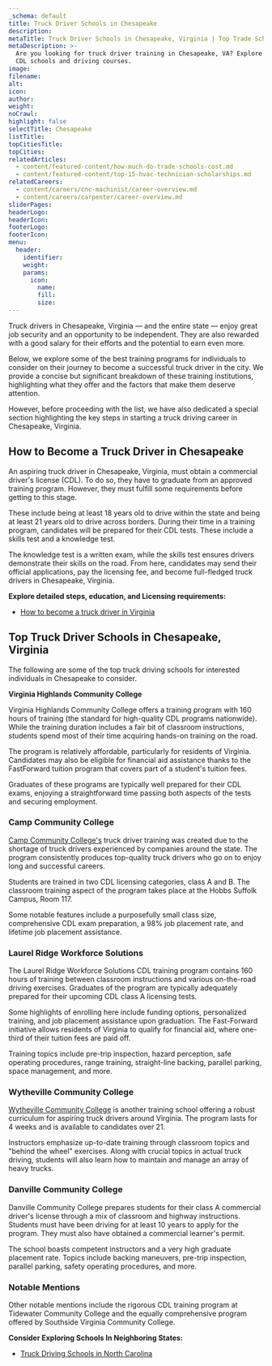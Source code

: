 ```yaml
---
_schema: default
title: Truck Driver Schools in Chesapeake
description:
metaTitle: Truck Driver Schools in Chesapeake, Virginia | Top Trade Schools
metaDescription: >-
  Are you looking for truck driver training in Chesapeake, VA? Explore our local
  CDL schools and driving courses.
image:
filename:
alt:
icon:
author:
weight:
noCrawl:
highlight: false
selectTitle: Chesapeake
listTitle:
topCitiesTitle:
topCities:
relatedArticles:
  - content/featured-content/how-much-do-trade-schools-cost.md
  - content/featured-content/top-15-hvac-technician-scholarships.md
relatedCareers:
  - content/careers/cnc-machinist/career-overview.md
  - content/careers/carpenter/career-overview.md
sliderPages:
headerLogo:
headerIcon:
footerLogo:
footerIcon:
menu:
  header:
    identifier:
    weight:
    params:
      icon:
        name:
        fill:
        size:
---
```

Truck drivers in Chesapeake, Virginia — and the entire state — enjoy great job security and an opportunity to be independent. They are also rewarded with a good salary for their efforts and the potential to earn even more.

Below, we explore some of the best training programs for individuals to consider on their journey to become a successful truck driver in the city. We provide a concise but significant breakdown of these training institutions, highlighting what they offer and the factors that make them deserve attention.

However, before proceeding with the list, we have also dedicated a special section highlighting the key steps in starting a truck driving career in Chesapeake, Virginia.

## **How to Become a Truck Driver in Chesapeake**

An aspiring truck driver in Chesapeake, Virginia, must obtain a commercial driver's license (CDL). To do so, they have to graduate from an approved training program. However, they must fulfill some requirements before getting to this stage.

These include being at least 18 years old to drive within the state and being at least 21 years old to drive across borders. During their time in a training program, candidates will be prepared for their CDL tests. These include a skills test and a knowledge test.

The knowledge test is a written exam, while the skills test ensures drivers demonstrate their skills on the road. From here, candidates may send their official applications, pay the licensing fee, and become full-fledged truck drivers in Chesapeake, Virginia.

**Explore detailed steps, education, and Licensing requirements:**

* [How to become a truck driver in Virginia](https://toptradeschools.com/near-you/truck-driver/virginia/)

## **Top Truck Driver Schools in Chesapeake, Virginia**

The following are some of the top truck driving schools for interested individuals in Chesapeake to consider.

**Virginia Highlands Community College**

Virginia Highlands Community College offers a training program with 160 hours of training (the standard for high-quality CDL programs nationwide). While the training duration includes a fair bit of classroom instructions, students spend most of their time acquiring hands-on training on the road.

The program is relatively affordable, particularly for residents of Virginia. Candidates may also be eligible for financial aid assistance thanks to the FastForward tuition program that covers part of a student's tuition fees.

Graduates of these programs are typically well prepared for their CDL exams, enjoying a straightforward time passing both aspects of the tests and securing employment.

### **Camp Community College**

[Camp Community College's](https://www.pdc.edu/workforce-development/truck-driver-training/) truck driver training was created due to the shortage of truck drivers experienced by companies around the state. The program consistently produces top-quality truck drivers who go on to enjoy long and successful careers.

Students are trained in two CDL licensing categories, class A and B. The classroom training aspect of the program takes place at the Hobbs Suffolk Campus, Room 117.

Some notable features include a purposefully small class size, comprehensive CDL exam preparation, a 98% job placement rate, and lifetime job placement assistance.

### **Laurel Ridge Workforce Solutions**

The Laurel Ridge Workforce Solutions CDL training program contains 160 hours of training between classroom instructions and various on-the-road driving exercises. Graduates of the program are typically adequately prepared for their upcoming CDL class A licensing tests.

Some highlights of enrolling here include funding options, personalized training, and job placement assistance upon graduation. The Fast-Forward initiative allows residents of Virginia to qualify for financial aid, where one-third of their tuition fees are paid off.

Training topics include pre-trip inspection, hazard perception, safe operating procedures, range training, straight-line backing, parallel parking, space management, and more.

### **Wytheville Community College**

[Wytheville Community College](https://www.wcc.vccs.edu/) is another training school offering a robust curriculum for aspiring truck drivers around Virginia. The program lasts for 4 weeks and is available to candidates over 21.

Instructors emphasize up-to-date training through classroom topics and "behind the wheel" exercises. Along with crucial topics in actual truck driving, students will also learn how to maintain and manage an array of heavy trucks.

### **Danville Community College**

Danville Community College prepares students for their class A commercial driver's license through a mix of classroom and highway instructions. Students must have been driving for at least 10 years to apply for the program. They must also have obtained a commercial learner's permit.

The school boasts competent instructors and a very high graduate placement rate. Topics include backing maneuvers, pre-trip inspection, parallel parking, safety operating procedures, and more.

### **Notable Mentions**

Other notable mentions include the rigorous CDL training program at Tidewater Community College and the equally comprehensive program offered by Southside Virginia Community College.

**Consider Exploring Schools In Neighboring States:**

* [Truck Driving Schools in North Carolina](https://toptradeschools.com/near-you/truck-driver/north-carolina/)